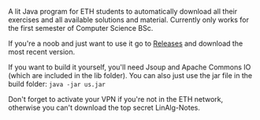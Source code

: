 A lit Java program for ETH students to automatically download all their exercises and all available solutions and material.
Currently only works for the first semester of Computer Science BSc.

If you're a noob and just want to use it go to [Releases](https://gitlab.ethz.ch/dominik/uebungsscraper-java/tags) and download the most recent version.

If you want to build it yourself, you'll need Jsoup and Apache Commons IO (which are included in the lib folder).
You can also just use the jar file in the build folder: `java -jar us.jar`

Don't forget to activate your VPN if you're not in the ETH network, otherwise you can't download the top secret LinAlg-Notes.
